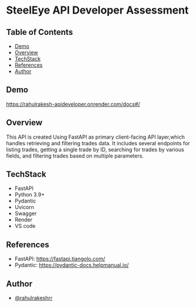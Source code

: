 
# SteelEye API Developer Assessment



## Table of Contents

- [Demo](#demo)
- [Overview](#overview)
- [TechStack](#techstack)
- [References](#references)
- [Author](#author)

## Demo

https://rahulrakesh-apideveloper.onrender.com/docs#/

## Overview 
This API is created Using FastAPI as primary client-facing API layer,which handles retrieving and filtering trades data. It includes several endpoints for listing trades, getting a single trade by ID, searching for trades by various fields, and filtering trades based on multiple parameters.


## TechStack
- FastAPI
- Python 3.9+
- Pydantic
- Uvicorn
- Swagger
- Render
- VS code


## References

- FastAPI: https://fastapi.tiangolo.com/
- Pydantic: https://pydantic-docs.helpmanual.io/


## Author

- [@rahulrakeshrr](https://github.com/rahulrakeshrr)

